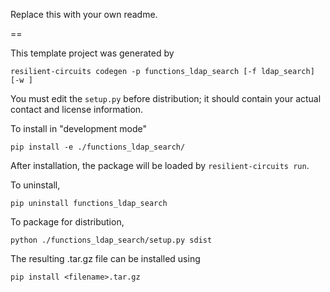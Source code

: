 Replace this with your own readme.

==

This template project was generated by

    resilient-circuits codegen -p functions_ldap_search [-f ldap_search] [-w ]


You must edit the `setup.py` before distribution;
it should contain your actual contact and license information.

To install in "development mode"

    pip install -e ./functions_ldap_search/

After installation, the package will be loaded by `resilient-circuits run`.


To uninstall,

    pip uninstall functions_ldap_search


To package for distribution,

    python ./functions_ldap_search/setup.py sdist

The resulting .tar.gz file can be installed using

    pip install <filename>.tar.gz
